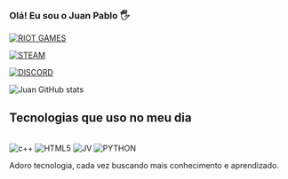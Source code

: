 ### Olá! Eu sou o Juan Pablo 🖐


[![RIOT GAMES](https://img.shields.io/badge/Riot_Games-D32936?style=for-the-badge&logo=riot-games&logoColor=white)](httpss://RiotGames.com/sujeitoprogramador.com)

[![STEAM](https://img.shields.io/badge/Steam-000000?style=for-the-badge&logo=steam&logoColor=white)](httpss://Steam.com/sujeitoprogramador.com)

[![DISCORD](https://img.shields.io/badge/Discord-7289DA?style=for-the-badge&logo=discord&logoColor=white)](httpss://Discord.com/sujeitoprogramador.com)

![Juan GitHub stats](https://github-readme-stats.vercel.app/api?username=JuanJPM0&show_icons=true&theme=cobalt)


## Tecnologias que uso no meu dia  

<div style = "display: inline_block"><br/>
<img aling ="center"  alt="c++" src="https://img.shields.io/badge/C%2B%2B-00599C?style=for-the-badge&logo=c%2B%2B&logoColor=white"/>
<img aling ="center"  alt="HTML5" src="https://img.shields.io/badge/HTML5-E34F26?style=for-the-badge&logo=html5&logoColor=white"/>
<img aling ="center"  alt="JV" src="https://img.shields.io/badge/JavaScript-F7DF1E?style=for-the-badge&logo=javascript&logoColor=black"/>
<img aling ="center"  alt="PYTHON" src="https://img.shields.io/badge/Python-3776AB?style=for-the-badge&logo=python&logoColor=white"/>

</div>

Adoro tecnologia, cada vez buscando mais conhecimento e aprendizado.
